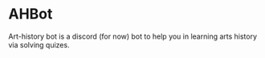 # AHBot
Art-history bot is a discord (for now) bot to help you in learning arts history via solving quizes.
